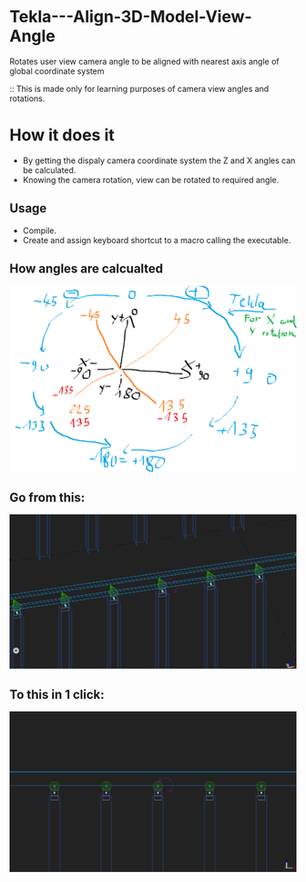 # Tekla---Align-3D-Model-View-Angle
Rotates user view camera angle to be aligned with nearest axis angle of global coordinate system

:: This is made only for learning purposes of camera view angles and rotations.

# How it does it
* By getting the dispaly camera coordinate system the Z and X angles can be calculated.
* Knowing the camera rotation, view can be rotated to required angle.

## Usage
* Compile.
* Create and assign keyboard shortcut to a macro calling the executable.

## How angles are calcualted
![](Tekla-How-it-is-calculating-view-angles.png)

## Go from this:
![](Capture1.PNG)

## To this in 1 click:
![](Capture2.PNG)
